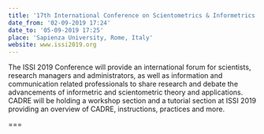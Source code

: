 ```yaml
---
title: '17th International Conference on Scientometrics & Informetrics  (ISSI2019)'
date_from: '02-09-2019 17:24'
date_to: '05-09-2019 17:25'
place: 'Sapienza University, Rome, Italy'
website: www.issi2019.org
---
```


The ISSI 2019 Conference will provide an international forum for scientists, research managers and administrators, as well as information and communication related professionals to share research and debate the advancements of informetric and scientometric theory and applications. CADRE will be holding a workshop section and a tutorial section at ISSI 2019 providing an overview of CADRE, instructions, practices and more.

===